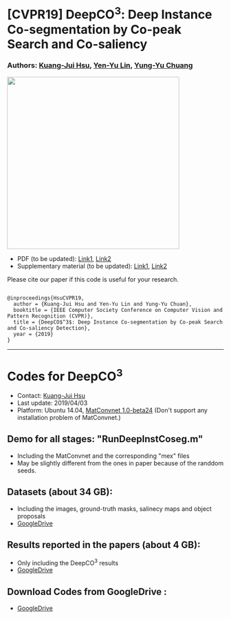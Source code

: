 # [CVPR19] DeepCO<sup>3</sup>: Deep Instance Co-segmentation by Co-peak Search and Co-saliency
### Authors: [Kuang-Jui Hsu](https://www.citi.sinica.edu.tw/pages/kjhsu/), [Yen-Yu Lin](https://www.citi.sinica.edu.tw/pages/yylin/index_en.html), [Yung-Yu Chuang](https://www.csie.ntu.edu.tw/~cyy/)

<img src="https://github.com/KuangJuiHsu/DeepCO3/blob/master/Images/CVPR19.PNG" height="400"/>

+ PDF (to be updated): [Link1](https://github.com/KuangJuiHsu/DeepCO3), [Link2](https://github.com/KuangJuiHsu/DeepCO3)
+ Supplementary material (to be updated): [Link1](https://github.com/KuangJuiHsu/DeepCO3), [Link2](https://github.com/KuangJuiHsu/DeepCO3)

<p>Please cite our paper if this code is useful for your research.</p>
<pre><code>
@inproceedings{HsuCVPR19,
  author = {Kuang-Jui Hsu and Yen-Yu Lin and Yung-Yu Chuan},
  booktitle = {IEEE Computer Society Conference on Computer Vision and Pattern Recognition (CVPR)},
  title = {DeepCO$^3$: Deep Instance Co-segmentation by Co-peak Search and Co-saliency Detection},
  year = {2019}
}
</code></pre>

---

# Codes for DeepCO<sup>3</sup>

- Contact: [Kuang-Jui Hsu](https://www.citi.sinica.edu.tw/pages/kjhsu/)
- Last update: 2019/04/03
- Platform: Ubuntu 14.04, [MatConvnet 1.0-beta24](http://www.vlfeat.org/matconvnet/) (Don't support any installation problem of MatConvnet.)


## Demo for all stages: "RunDeepInstCoseg.m"
- Including the MatConvnet and the corresponding "mex" files
- May be slightly different from the ones in paper because of the randdom seeds.

## Datasets (about 34 GB):
- Including the images, ground-truth masks, salinecy maps and object proposals
- [GoogleDrive](https://drive.google.com/file/d/1IDyC8NXQdOZEaji6GKQZbh9uZ5B2r_79/view?usp=sharing)

## Results reported in the papers (about 4 GB):
- Only including the DeepCO<sup>3</sup> results 
- [GoogleDrive](https://drive.google.com/file/d/1sMr11hbmc6w3GZAOKy5pbEZxyHBJtb8z/view?usp=sharing)

## Download Codes from GoogleDrive :
- [GoogleDrive](https://drive.google.com/file/d/1NnEVkrrrYyi5oNRKuIlQ6dkdupC5kHbB/view?usp=sharing)
